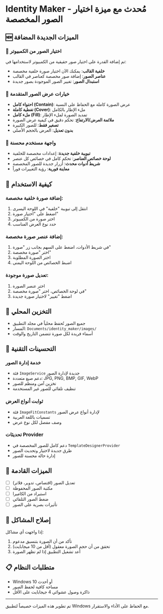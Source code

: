 # Identity Maker - مُحدث مع ميزة اختيار الصور المخصصة

## 🆕 الميزات الجديدة المضافة

### 📸 اختيار الصور من الكمبيوتر
تم إضافة القدرة على اختيار صور حقيقية من الكمبيوتر لاستخدامها في:
- **خلفية القالب**: يمكنك الآن اختيار صورة خلفية مخصصة
- **عناصر الصور**: إضافة صور مخصصة كعناصر في القالب
- **استبدال الصور**: تغيير الصور الموجودة بصور جديدة

### 🎨 خيارات عرض الصور المتقدمة
- **احتواء كامل (Contain)**: عرض الصورة كاملة مع الحفاظ على النسبة
- **تغطية كاملة (Cover)**: ملء الإطار بالكامل
- **ملء كامل (Fill)**: تمديد الصورة لملء الإطار
- **ملائمة العرض/الارتفاع**: تحكم دقيق في كيفية عرض الصورة
- **تصغير فقط**: للصور الكبيرة
- **بدون تعديل**: العرض بالحجم الأصلي

### 🔧 واجهة مستخدم محسنة
- **تبويبة خلفية جديدة**: إعدادات مخصصة للخلفية
- **لوحة خصائص العناصر**: تحكم كامل في خصائص كل عنصر
- **شريط أدوات محدث**: أزرار جديدة للصور المخصصة
- **معاينة فورية**: رؤية التغييرات فوراً

## 📱 كيفية الاستخدام

### إضافة صورة خلفية مخصصة:
1. انتقل إلى تبويبة "خلفية" في اللوحة اليسرى
2. اضغط على "اختيار صورة"
3. اختر صورة من الكمبيوتر
4. حدد نوع العرض المناسب

### إضافة عنصر صورة مخصصة:
1. في شريط الأدوات، اضغط على السهم بجانب زر "صورة"
2. اختر "صورة مخصصة"
3. اختر الصورة المطلوبة
4. اضبط الخصائص من اللوحة اليمنى

### تعديل صورة موجودة:
1. اختر عنصر الصورة
2. في لوحة الخصائص، اختر "صورة مخصصة"
3. اضغط "تغيير" لاختيار صورة جديدة

## 💾 التخزين المحلي
- جميع الصور تُحفظ محلياً في مجلد التطبيق
- المسار: `Documents/identity_maker/images/`
- أسماء فريدة لكل صورة تتضمن التاريخ والوقت

## 🎯 التحسينات التقنية

### خدمة إدارة الصور
- فئة `ImageService` جديدة لإدارة الصور
- دعم صيغ متعددة: JPG, PNG, BMP, GIF, WebP
- تخزين آمن ومنظم للصور
- تنظيف تلقائي للصور غير المستخدمة

### ثوابت أنواع العرض
- فئة `ImageFitConstants` لإدارة أنواع عرض الصور
- تسميات باللغة العربية
- وصف مفصل لكل نوع عرض

### تحديثات Provider
- دعم كامل للصور المخصصة في `TemplateDesignerProvider`
- طرق جديدة لاختيار وتحديث الصور
- إدارة حالة محسنة للصور

## 🔮 الميزات القادمة
- [ ] تعديل الصور (اقتصاص، تدوير، فلاتر)
- [ ] مكتبة الصور المحفوظة
- [ ] استيراد من الكاميرا
- [ ] ضغط الصور التلقائي
- [ ] تأثيرات بصرية على الصور

## 🐛 إصلاح المشاكل
إذا واجهت أي مشاكل:
1. تأكد من أن الصورة بتنسيق مدعوم
2. تحقق من أن حجم الصورة معقول (أقل من 10 ميجابايت)
3. أعد تشغيل التطبيق إذا لم تظهر الصورة

## 📋 متطلبات النظام
- Windows 10 أو أحدث
- مساحة كافية لحفظ الصور
- ذاكرة وصول عشوائي 4 جيجابايت على الأقل

---

تم تطوير هذه الميزات خصيصاً لتطبيق Windows مع الحفاظ على الأداء والاستقرار.
